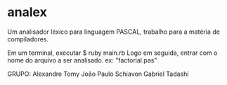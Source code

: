 # analex
Um analisador léxico para linguagem PASCAL, trabalho para a matéria de compiladores.

Em um terminal, executar
	$ ruby main.rb
Logo em seguida, entrar com o nome do arquivo a ser analisado.
	ex: "factorial.pas"

GRUPO:
Alexandre Tomy
João Paulo Schiavon
Gabriel Tadashi
